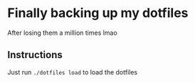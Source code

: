 # Finally backing up my dotfiles

After losing them a million times lmao

## Instructions

Just run `./dotfiles load` to load the dotfiles

